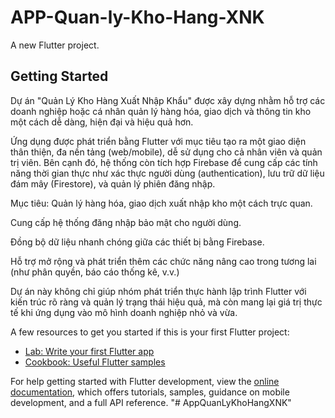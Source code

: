 # APP-Quan-ly-Kho-Hang-XNK

A new Flutter project.

## Getting Started

Dự án "Quản Lý Kho Hàng Xuất Nhập Khẩu" được xây dựng nhằm hỗ trợ các doanh nghiệp hoặc cá nhân quản lý hàng hóa, giao dịch và thông tin kho một cách dễ dàng, hiện đại và hiệu quả hơn.

Ứng dụng được phát triển bằng Flutter với mục tiêu tạo ra một giao diện thân thiện, đa nền tảng (web/mobile), dễ sử dụng cho cả nhân viên và quản trị viên. Bên cạnh đó, hệ thống còn tích hợp Firebase để cung cấp các tính năng thời gian thực như xác thực người dùng (authentication), lưu trữ dữ liệu đám mây (Firestore), và quản lý phiên đăng nhập.

Mục tiêu:
Quản lý hàng hóa, giao dịch xuất nhập kho một cách trực quan.

Cung cấp hệ thống đăng nhập bảo mật cho người dùng.

Đồng bộ dữ liệu nhanh chóng giữa các thiết bị bằng Firebase.

Hỗ trợ mở rộng và phát triển thêm các chức năng nâng cao trong tương lai (như phân quyền, báo cáo thống kê, v.v.)

Dự án này không chỉ giúp nhóm phát triển thực hành lập trình Flutter với kiến trúc rõ ràng và quản lý trạng thái hiệu quả, mà còn mang lại giá trị thực tế khi ứng dụng vào mô hình doanh nghiệp nhỏ và vừa.

A few resources to get you started if this is your first Flutter project:

- [Lab: Write your first Flutter app](https://docs.flutter.dev/get-started/codelab)
- [Cookbook: Useful Flutter samples](https://docs.flutter.dev/cookbook)

For help getting started with Flutter development, view the
[online documentation](https://docs.flutter.dev/), which offers tutorials,
samples, guidance on mobile development, and a full API reference.
"# AppQuanLyKhoHangXNK" 
